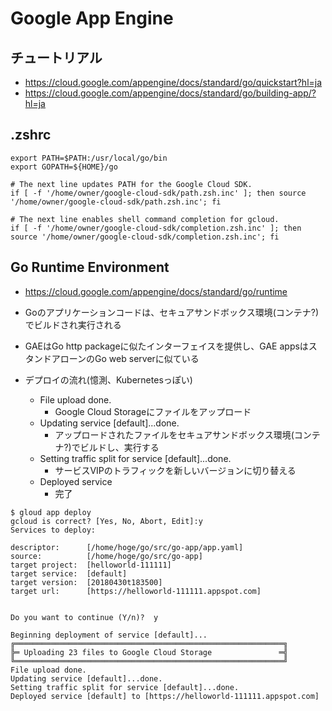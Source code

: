 # Google App Engine


## チュートリアル
* https://cloud.google.com/appengine/docs/standard/go/quickstart?hl=ja
* https://cloud.google.com/appengine/docs/standard/go/building-app/?hl=ja


## .zshrc
```
export PATH=$PATH:/usr/local/go/bin
export GOPATH=${HOME}/go

# The next line updates PATH for the Google Cloud SDK.
if [ -f '/home/owner/google-cloud-sdk/path.zsh.inc' ]; then source '/home/owner/google-cloud-sdk/path.zsh.inc'; fi

# The next line enables shell command completion for gcloud.
if [ -f '/home/owner/google-cloud-sdk/completion.zsh.inc' ]; then source '/home/owner/google-cloud-sdk/completion.zsh.inc'; fi
```


## Go Runtime Environment
* https://cloud.google.com/appengine/docs/standard/go/runtime

* Goのアプリケーションコードは、セキュアサンドボックス環境(コンテナ?)でビルドされ実行される
* GAEはGo http packageに似たインターフェイスを提供し、GAE appsはスタンドアローンのGo web serverに似ている

* デプロイの流れ(憶測、Kubernetesっぽい)
    * File upload done.
        * Google Cloud Storageにファイルをアップロード
    * Updating service [default]...done.
        * アップロードされたファイルをセキュアサンドボックス環境(コンテナ?)でビルドし、実行する
    * Setting traffic split for service [default]...done.
        * サービスVIPのトラフィックを新しいバージョンに切り替える
    * Deployed service
        * 完了

```
$ gloud app deploy
gcloud is correct? [Yes, No, Abort, Edit]:y
Services to deploy:

descriptor:      [/home/hoge/go/src/go-app/app.yaml]
source:          [/home/hoge/go/src/go-app]
target project:  [helloworld-111111]
target service:  [default]
target version:  [20180430t183500]
target url:      [https://helloworld-111111.appspot.com]


Do you want to continue (Y/n)?  y

Beginning deployment of service [default]...
╔════════════════════════════════════════════════════════════╗
╠═ Uploading 23 files to Google Cloud Storage               ═╣
╚════════════════════════════════════════════════════════════╝
File upload done.
Updating service [default]...done.
Setting traffic split for service [default]...done.
Deployed service [default] to [https://helloworld-111111.appspot.com]
```
